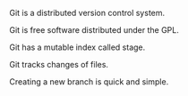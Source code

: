 Git is a distributed version control system.

Git is free software distributed under the GPL.

Git has a mutable index called stage.

Git tracks changes of files.

Creating a new branch is quick and simple.



